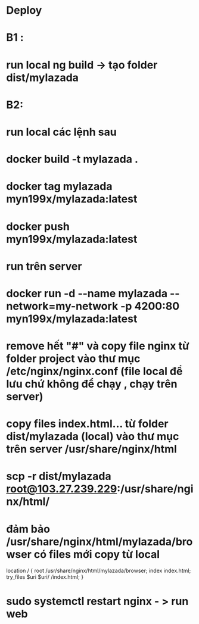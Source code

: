 # Deploy

# B1 :
# run local ng build -> tạo folder dist/mylazada

# B2:

# run local các lệnh sau
# docker build -t mylazada .
# docker tag mylazada  myn199x/mylazada:latest
# docker push myn199x/mylazada:latest

# run trên server 
# docker run -d --name mylazada --network=my-network -p 4200:80 myn199x/mylazada:latest
# remove hết "#" và copy file nginx từ folder project vào thư mục /etc/nginx/nginx.conf (file local để lưu chứ không để chạy , chạy trên server)

# copy files index.html... từ folder dist/mylazada (local) vào thư mục trên server /usr/share/nginx/html
#  scp -r dist/mylazada root@103.27.239.229:/usr/share/nginx/html/
# đảm bảo /usr/share/nginx/html/mylazada/browser có files mới copy từ local 
location / {
         root /usr/share/nginx/html/mylazada/browser;
         index index.html;
         try_files $uri $uri/ /index.html;
     }

# sudo systemctl restart  nginx - > run web
